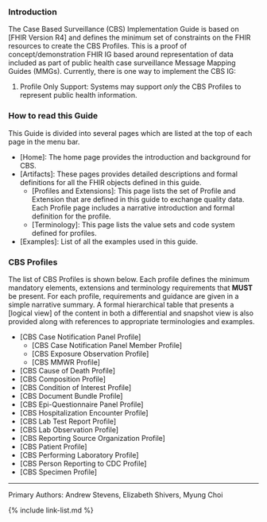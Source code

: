 

### Introduction

The Case Based Surveillance (CBS) Implementation Guide is based on [FHIR Version R4] and defines the minimum set of constraints on the FHIR resources to create the CBS Profiles. This is a proof of concept/demonstration FHIR IG based around representation of data included as part of public health case surveillance Message Mapping Guides (MMGs). Currently, there is one way to implement the CBS IG:

1. Profile Only Support: Systems may support *only* the CBS Profiles to represent public health information.

### How to read this Guide

This Guide is divided into several pages which are listed at the top of each page in the menu bar.

- [Home]\: The home page provides the introduction and background for CBS.
- [Artifacts]\: These pages provides detailed descriptions and formal definitions for all the FHIR objects defined in this guide.
  - [Profiles and Extensions]\: This page lists the set of Profile and Extension that are defined in this guide to exchange quality data. Each Profile page includes a narrative introduction and formal definition for the profile.
  - [Terminology]\: This page lists the value sets and code system defined for profiles.
- [Examples]\: List of all the examples used in this guide.


### CBS Profiles

The list of CBS Profiles is shown below.  Each profile defines the minimum mandatory elements, extensions and terminology requirements that **MUST** be present. For each profile, requirements and guidance are given in a simple narrative summary. A formal hierarchical table that presents a [logical view] of the content in both a differential and snapshot view is also provided along with references to appropriate terminologies and examples.

- [CBS Case Notification Panel Profile]
  - [CBS Case Notification Panel Member Profile]
  - [CBS Exposure Observation Profile]
  - [CBS MMWR Profile]
- [CBS Cause of Death Profile]
- [CBS Composition Profile]
- [CBS Condition of Interest Profile]
- [CBS Document Bundle Profile]
- [CBS Epi-Questionnaire Panel Profile]
- [CBS Hospitalization Encounter Profile]
- [CBS Lab Test Report Profile]
- [CBS Lab Observation Profile]
- [CBS Reporting Source Organization Profile]
- [CBS Patient Profile]
- [CBS Performing Laboratory Profile]
- [CBS Person Reporting to CDC Profile]
- [CBS Specimen Profile]

----

Primary Authors: Andrew Stevens, Elizabeth Shivers, Myung Choi

{% include link-list.md %}
